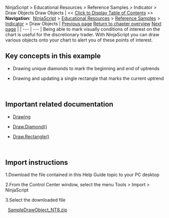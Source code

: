 ﻿
NinjaScript \> Educational Resources \> Reference Samples \> Indicator \> Draw Objects
Draw Objects
| \<\< [Click to Display Table of Contents](draw_objects.md) \>\> **Navigation:**     [NinjaScript](ninjascript-1.md) \> [Educational Resources](educational_resources-1.md) \> [Reference Samples](reference_samples-1.md) \> [Indicator](indicator2-1.md) \> Draw Objects | [Previous page](creating_your_own_level_ii_dat-1.md) [Return to chapter overview](indicator2-1.md) [Next page](ensuring_indicator_plots_are_v-1.md) |
| --- | --- |
Being able to mark visually conditions of interest on the chart is useful for the discretionary trader. With NinjaScript you can draw various objects onto your chart to alert you of these points of interest.
 
## Key concepts in this example
- Drawing unique diamonds to mark the beginning and end of uptrends

- Drawing and updating a single rectangle that marks the current uptrend

 
## Important related documentation
- [Drawing](drawing-1.md)

- [Draw.Diamond()](draw_diamond-1.md)

- [Draw.Rectangle()](draw_rectangle-1.md)

 
## Import instructions
1\.Download the file contained in this Help Guide topic to your PC desktop

2\.From the Control Center window, select the menu Tools \> Import \> NinjaScript  

3\.Select the downloaded file

 
[SampleDrawObject\_NT8\.zip](samples/SampleDrawObject_NT8.zip)

